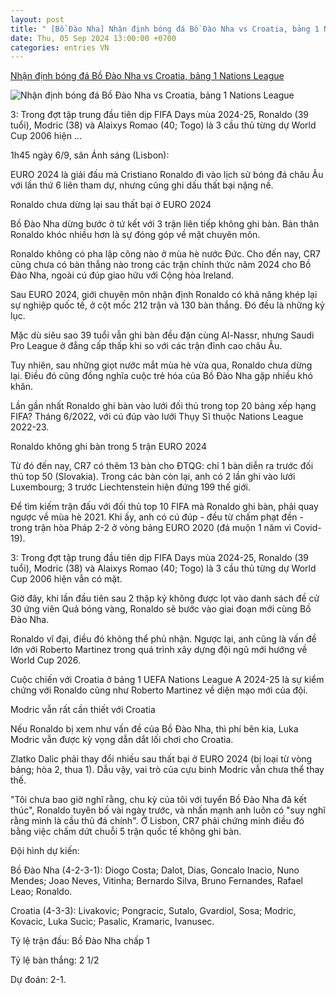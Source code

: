 ```yaml
---
layout: post
title: " [Bồ Đào Nha] Nhận định bóng đá Bồ Đào Nha vs Croatia, bảng 1 Nations League"
date: Thu, 05 Sep 2024 13:00:00 +0700
categories: entries VN
---
```

[Nhận định bóng đá Bồ Đào Nha vs Croatia, bảng 1 Nations League](https://vietnamnet.vn/nhan-dinh-bong-da-bo-dao-nha-vs-croatia-bang-1-nations-league-2318590.html)

![Nhận định bóng đá Bồ Đào Nha vs Croatia, bảng 1 Nations League](https://static-images.vnncdn.net/vps_images_publish/000001/000003/2024/9/5/nhan-dinh-bong-da-bo-dao-nha-vs-croatia-quyen-luc-ronaldo-763.jpg?width=0&s=sHe2y69chRjPXiTSupoX_A)

3: Trong đợt tập trung đầu tiên dịp FIFA Days mùa 2024-25, Ronaldo (39 tuổi), Modric (38) và Alaixys Romao (40; Togo) là 3 cầu thủ từng dự World Cup 2006 hiện ...

1h45 ngày 6/9, sân Ánh sáng (Lisbon):

EURO 2024 là giải đấu mà Cristiano Ronaldo đi vào lịch sử bóng đá châu Âu với lần thứ 6 liên tham dự, nhưng cũng ghi dấu thất bại nặng nề.

Ronaldo chưa dừng lại sau thất bại ở EURO 2024

Bồ Đào Nha dừng bước ở tứ kết với 3 trận liên tiếp không ghi bàn. Bản thân Ronaldo khóc nhiều hơn là sự đóng góp về mặt chuyên môn.

Ronaldo không có pha lập công nào ở mùa hè nước Đức. Cho đến nay, CR7 cũng chưa có bàn thắng nào trong các trận chính thức năm 2024 cho Bồ Đào Nha, ngoài cú đúp giao hữu với Cộng hòa Ireland.

Sau EURO 2024, giới chuyên môn nhận định Ronaldo có khả năng khép lại sự nghiệp quốc tế, ở cột mốc 212 trận và 130 bàn thắng. Đó đều là những kỷ lục.

Mặc dù siêu sao 39 tuổi vẫn ghi bàn đều đặn cùng Al-Nassr, nhưng Saudi Pro League ở đẳng cấp thấp khi so với các trận đỉnh cao châu Âu.

Tuy nhiên, sau những giọt nước mắt mùa hè vừa qua, Ronaldo chưa dừng lại. Điều đó cũng đồng nghĩa cuộc trẻ hóa của Bồ Đào Nha gặp nhiều khó khăn.

Lần gần nhất Ronaldo ghi bàn vào lưới đối thủ trong top 20 bảng xếp hạng FIFA? Tháng 6/2022, với cú đúp vào lưới Thụy Sĩ thuộc Nations League 2022-23.

Ronaldo không ghi bàn trong 5 trận EURO 2024

Từ đó đến nay, CR7 có thêm 13 bàn cho ĐTQG: chỉ 1 bàn diễn ra trước đối thủ top 50 (Slovakia). Trong các bàn còn lại, anh có 2 lần ghi vào lưới Luxembourg; 3 trước Liechtenstein hiện đứng 199 thế giới.

Để tìm kiếm trận đấu với đối thủ top 10 FIFA mà Ronaldo ghi bàn, phải quay ngược về mùa hè 2021. Khi ấy, anh có cú đúp - đều từ chấm phạt đền - trong trận hòa Pháp 2-2 ở vòng bảng EURO 2020 (đá muộn 1 năm vì Covid-19).

3: Trong đợt tập trung đầu tiên dịp FIFA Days mùa 2024-25, Ronaldo (39 tuổi), Modric (38) và Alaixys Romao (40; Togo) là 3 cầu thủ từng dự World Cup 2006 hiện vẫn có mặt.

Giờ đây, khi lần đầu tiên sau 2 thập kỷ không được lọt vào danh sách đề cử 30 ứng viên Quả bóng vàng, Ronaldo sẽ bước vào giai đoạn mới cùng Bồ Đào Nha.

Ronaldo vĩ đại, điều đó không thể phủ nhận. Ngược lại, anh cũng là vấn đề lớn với Roberto Martinez trong quá trình xây dựng đội ngũ mới hướng về World Cup 2026.

Cuộc chiến với Croatia ở bảng 1 UEFA Nations League A 2024-25 là sự kiểm chứng với Ronaldo cũng như Roberto Martinez về diện mạo mới của đội.

Modric vẫn rất cần thiết với Croatia

Nếu Ronaldo bị xem như vấn đề của Bồ Đào Nha, thì phí bên kia, Luka Modric vẫn được kỳ vọng dẫn dắt lối chơi cho Croatia.

Zlatko Dalic phải thay đổi nhiều sau thất bại ở EURO 2024 (bị loại từ vòng bảng; hòa 2, thua 1). Dẫu vậy, vai trò của cựu binh Modric vẫn chưa thể thay thế.

"Tôi chưa bao giờ nghĩ rằng, chu kỳ của tôi với tuyển Bồ Đào Nha đã kết thúc", Ronaldo tuyên bố vài ngày trước, và nhấn mạnh anh luôn có "suy nghĩ rằng mình là cầu thủ đá chính". Ở Lisbon, CR7 phải chứng minh điều đó bằng việc chấm dứt chuỗi 5 trận quốc tế không ghi bàn.

Đội hình dự kiến:

Bồ Đào Nha (4-2-3-1): Diogo Costa; Dalot, Dias, Goncalo Inacio, Nuno Mendes; Joao Neves, Vitinha; Bernardo Silva, Bruno Fernandes, Rafael Leao; Ronaldo.

Croatia (4-3-3): Livakovic; Pongracic, Sutalo, Gvardiol, Sosa; Modric, Kovacic, Luka Sucic; Pasalic, Kramaric, Ivanusec.

Tỷ lệ trận đấu: Bồ Đào Nha chấp 1

Tỷ lệ bàn thắng: 2 1/2

Dự đoán: 2-1.

